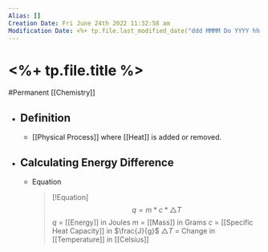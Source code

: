 ```yaml
---
Alias: []
Creation Date: Fri June 24th 2022 11:32:58 am 
Modification Date: <%+ tp.file.last_modified_date("ddd MMMM Do YYYY hh:mm:ss a") %>
---
```

# <%+ tp.file.title %>
#Permanent [[Chemistry]]

- ## Definition
	- [[Physical Process]] where [[Heat]] is added or removed.
- ## Calculating Energy Difference
	- Equation
	  > [!Equation]
	  > $$q=m*c*\triangle T$$
	  > $q$ = [[Energy]] in Joules
	  > $m$ = [[Mass]] in Grams
	  > $c$ = [[Specific Heat Capacity]] in $\frac{J}{g}$
	  > $\triangle T$ = Change in [[Temperature]] in [[Celsius]]